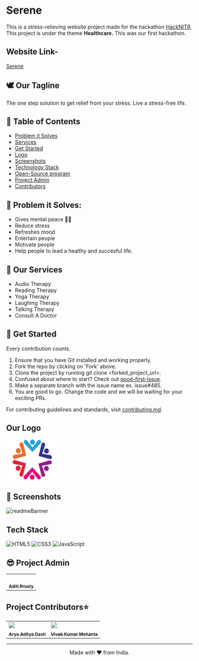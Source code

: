 # Serene 
This is a stress-relieving website project made for the hackathon [HackNITR](https://www.hacknitr.com/). 
This project is under the theme **Healthcare.**
This was our first hackathon.

## Website Link-
<a href="#">Serene</a>

## 🕊 Our Tagline 
The one step solution to get relief from your stress.
Live a stress-free life.

## 📝 Table of Contents
- [Problem it Solves](#problem_statement)
- [Services](#services)
- [Get Started](#getStarted)
- [Logo](#logo)
- [Screenshots](#screenshots)
- [Technology Stack](#tech_stack)
- [Open-Source program](#open_source_programs)
- [Project Admin](#admin)
- [Contributors](#contributors)

## 🔎 Problem it Solves: <a name = "problem_statement"></a>
- Gives mental peace 🧘‍♀️
- Reduce stress
- Refreshes mood
- Entertain people
- Motivate people
- Help people to lead a healthy and succesful life.

## 💼 Our Services <a name = "services"></a>
- Audio Therapy
- Reading Therapy
- Yoga Therapy
- Laughing Therapy
- Talking Therapy
- Consult A Doctor

## 🚀  Get Started <a name = "getStarted"></a>
Every contribution counts.
1. Ensure that you have Git installed and working properly.
2. Fork the repo by clicking on 'Fork' above.
3. Clone the project by running git clone <forked_project_url>.
4. Confused about where to start? Check out [good-first-issue](https://github.com/Susmita-Dey/Serene/labels/good%20first%20issue).
5. Make a separate branch with the issue name ex. issue#485.
6. You are good to go. Change the code and we will be waiting for your exciting PRs.

For contributing guidelines and standards, visit [contributing.md](https://github.com/Susmita-Dey/Serene/blob/main/CONTRIBUTING.md).

## Our Logo <a name = "logo"></a>
<img src="./logo.png" width=140px height=110px alt="logo">

## 📸 Screenshots <a name = "screenshots"></a>
![readmeBanner](#)

## Tech Stack <a name = "tech_stack"></a>
<img alt="HTML5" src="https://img.shields.io/badge/html5-%23fca9ae.svg?style=for-the-badge&logo=html5&logoColor=140200"/>
<img alt="CSS3" src="https://img.shields.io/badge/css3-%23ffd2ce.svg?style=for-the-badge&logo=css3&logoColor=140200"/>
<img alt="JavaScript" src="https://img.shields.io/badge/javascript-%23e4626b.svg?style=for-the-badge&logo=javascript&logoColor=%23F7DF1E"/>

## 😎 Project Admin <a name = "admin"></a>

<table>
  <tr>
<td align="center"><a href="https://www.linkedin.com/in/aditi-prusty-44987822b/"><img src="https://media.licdn.com/dms/image/C4D03AQElPCXxYEZY5g/profile-displayphoto-shrink_800_800/0/1662227340408?e=1678320000&v=beta&t=r7PFrXmbNHTvlK7c01DTpmPBShajXVyZU5CAeOUYhJ8" width="100px;" alt=""/><br /><sub><b>Aditi Prusty</b></sub></a></td>
  </tr>
</table>

<h2>Project Contributors⭐</h2><a name = "contributors"></a>
<table align="center">
<tr>
<td>
<a href="https://www.linkedin.com/in/aryaadityadash/" align="center">
  <img src="https://media.licdn.com/dms/image/C4D03AQHnD-WwESVTAA/profile-displayphoto-shrink_800_800/0/1662792976477?e=1678320000&v=beta&t=_suoqF0r_hJAqi7FHGA27HOpgb2fAMKl7RyoDkRj5GQ" width="100px;"/><br/><sub><b>Arya Aditya Dash</b>
</a>
</td>
<td>
<a href="https://www.linkedin.com/in/vivekmohanta03/" align="center">
  <img src="https://media.licdn.com/dms/image/C4D03AQHDAPu75sAZaQ/profile-displayphoto-shrink_800_800/0/1643471596245?e=1678320000&v=beta&t=fottY_3ixRPdb_iwV1pRPcN_gdOwFZfLAtdySs3H1gI" width="100px;"/><br/><sub><b>Vivek Kumar Mohanta</b>
</a>
</td>
</tr>
</table>

---

<p align="center">
  Made with ❤ from India.
</p>
